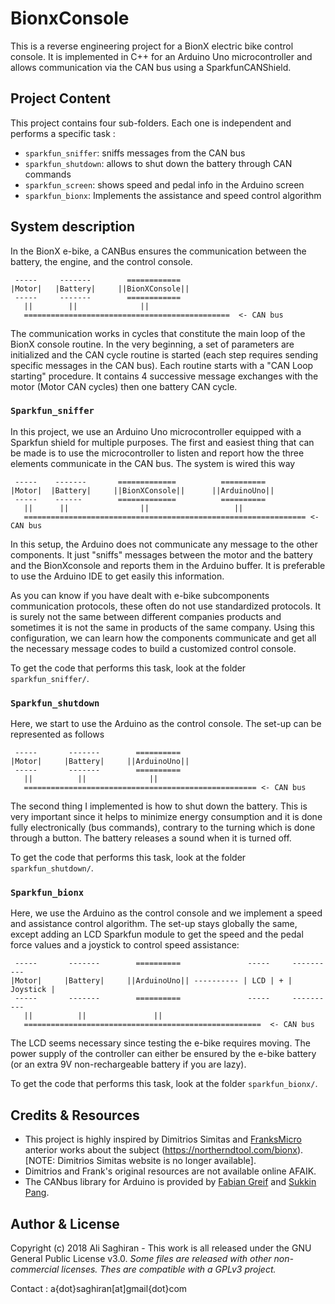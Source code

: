 # BionxConsole

This is a reverse engineering project for a BionX electric bike control console. It is implemented in C++ for an Arduino Uno microcontroller and allows communication via the CAN bus using a SparkfunCANShield.

## Project Content

This project contains four sub-folders. Each one is independent and performs a specific task :

 - `sparkfun_sniffer`: sniffs messages from the CAN bus 
 - `sparkfun_shutdown`: allows to shut down the battery through CAN commands
 - `sparkfun_screen`: shows speed and pedal info in the Arduino screen
 - `sparkfun_bionx`: Implements the assistance and speed control algorithm


## System description

In the BionX e-bike, a CANBus ensures the communication between the battery, the engine, and the control console.  

```
 -----     -------        ============
|Motor|   |Battery|     ||BionXConsole|| 
 -----     -------        ============
   ||        ||              ||
   ==============================================  <- CAN bus
```

The communication works in cycles that constitute the main loop of the BionX console routine.
In the very beginning, a set of parameters are initialized and the CAN cycle routine is started (each step requires sending specific messages in the CAN bus).
Each routine starts with a "CAN Loop starting" procedure. It contains 4 successive message exchanges with the motor (Motor CAN cycles) then one battery CAN cycle.


### `Sparkfun_sniffer`

In this project, we use an Arduino Uno microcontroller equipped with a Sparkfun shield for multiple purposes. 
The first and easiest thing that can be made is to use the microcontroller to listen and report how the three elements communicate in the CAN bus.
The system is wired this way

```
 -----    -------       =============          ==========
|Motor|  |Battery|     ||BionXConsole||      ||ArduinoUno|| 
 -----    ------        =============          ==========
   ||      ||                ||                   ||
   =============================================================== <- CAN bus
```

In this setup, the Arduino does not communicate any message to the other components. It just "sniffs" messages between the motor and the battery and the BionXconsole and reports them in the Arduino buffer. It is preferable to use the Arduino IDE to get easily this information.

As you can know if you have dealt with e-bike subcomponents communication protocols, these often do not use standardized protocols. It is surely not the same between different companies products and sometimes it is not the same in products of the same company. Using this configuration, we can learn how the components communicate and get all the necessary message codes to build a customized control console.

To get the code that performs this task, look at the folder `sparkfun_sniffer/`.

### `Sparkfun_shutdown`

Here, we start to use the Arduino as the control console. The set-up can be represented as follows

```
 -----       -------        ==========
|Motor|     |Battery|     ||ArduinoUno|| 
 -----       -------        ==========
   ||          ||              ||              
   ==================================================== <- CAN bus
```

The second thing I implemented is how to shut down the battery. This is very important since it helps to minimize energy consumption and it is done fully electronically (bus commands), contrary to the turning which is done through a button. The battery releases a sound when it is turned off. 

To get the code that performs this task, look at the folder `sparkfun_shutdown/`.


### `Sparkfun_bionx`

Here, we use the Arduino as the control console and we implement a speed and assistance control algorithm. The set-up stays globally the same, except adding an LCD Sparkfun module to get the speed and the pedal force values and a joystick to control speed assistance:

```
 -----       -------        ==========               -----     ----------
|Motor|     |Battery|     ||ArduinoUno|| ---------- | LCD | + | Joystick | 
 -----       -------        ==========               -----     ----------
   ||          ||               ||              
   =====================================================  <- CAN bus
```

The LCD seems necessary since testing the e-bike requires moving. The power supply of the controller can either be ensured by the e-bike battery (or an extra 9V non-rechargeable battery if you are lazy). 

To get the code that performs this task, look at the folder `sparkfun_bionx/`.


## Credits  & Resources

- This project is highly inspired by Dimitrios Simitas and [FranksMicro](https://github.com/franksmicro) anterior works about the subject (https://northerndtool.com/bionx). 
  [NOTE: Dimitrios Simitas website is no longer available].
- Dimitrios and Frank's original resources are not available online AFAIK.
- The CANbus library for Arduino is provided by [Fabian Greif](https://github.com/dergraaf) and [Sukkin Pang](https://www.linkedin.com/in/sukkin-pang-8503578/).


## Author & License

Copyright (c) 2018 Ali Saghiran - This work is all released under the GNU General Public License v3.0.
*Some files are released with other non-commercial licenses. Thes are compatible with a GPLv3 project.*

Contact : a{dot}saghiran[at]gmail{dot}com 
